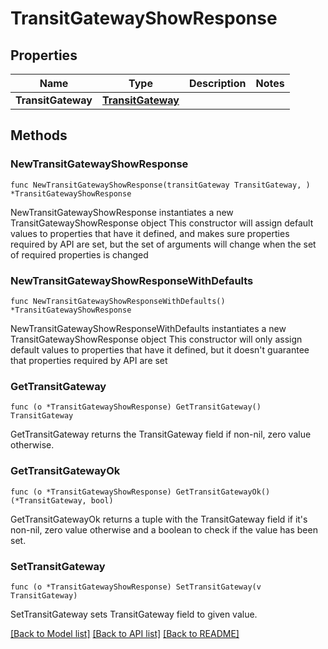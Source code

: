 # TransitGatewayShowResponse

## Properties

Name | Type | Description | Notes
------------ | ------------- | ------------- | -------------
**TransitGateway** | [**TransitGateway**](TransitGateway.md) |  | 

## Methods

### NewTransitGatewayShowResponse

`func NewTransitGatewayShowResponse(transitGateway TransitGateway, ) *TransitGatewayShowResponse`

NewTransitGatewayShowResponse instantiates a new TransitGatewayShowResponse object
This constructor will assign default values to properties that have it defined,
and makes sure properties required by API are set, but the set of arguments
will change when the set of required properties is changed

### NewTransitGatewayShowResponseWithDefaults

`func NewTransitGatewayShowResponseWithDefaults() *TransitGatewayShowResponse`

NewTransitGatewayShowResponseWithDefaults instantiates a new TransitGatewayShowResponse object
This constructor will only assign default values to properties that have it defined,
but it doesn't guarantee that properties required by API are set

### GetTransitGateway

`func (o *TransitGatewayShowResponse) GetTransitGateway() TransitGateway`

GetTransitGateway returns the TransitGateway field if non-nil, zero value otherwise.

### GetTransitGatewayOk

`func (o *TransitGatewayShowResponse) GetTransitGatewayOk() (*TransitGateway, bool)`

GetTransitGatewayOk returns a tuple with the TransitGateway field if it's non-nil, zero value otherwise
and a boolean to check if the value has been set.

### SetTransitGateway

`func (o *TransitGatewayShowResponse) SetTransitGateway(v TransitGateway)`

SetTransitGateway sets TransitGateway field to given value.



[[Back to Model list]](../README.md#documentation-for-models) [[Back to API list]](../README.md#documentation-for-api-endpoints) [[Back to README]](../README.md)


